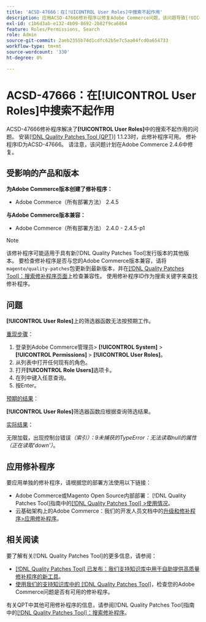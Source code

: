 ```yaml
---
title: 'ACSD-47666：在[!UICONTROL User Roles]中搜索不起作用'
description: 应用ACSD-47666修补程序以修复Adobe Commerce问题，该问题导致[!UICONTROL User Roles]上的筛选函数无法按预期工作。
exl-id: c1b6d3ab-e132-4b09-8692-2b82f9ca6864
feature: Roles/Permissions, Search
role: Admin
source-git-commit: 2aeb2355b74d1cdfc62b5e7c5aa04fcd0a654733
workflow-type: tm+mt
source-wordcount: '330'
ht-degree: 0%

---
```


# ACSD-47666：在&#x200B;**[!UICONTROL User Roles]**&#x200B;中搜索不起作用

ACSD-47666修补程序解决了&#x200B;**[!UICONTROL User Roles]**&#x200B;中的搜索不起作用的问题。 安装[[!DNL Quality Patches Tool (QPT)]](/help/announcements/adobe-commerce-announcements/magento-quality-patches-released-new-tool-to-self-serve-quality-patches.md) 1.1.23时，此修补程序可用。 修补程序ID为ACSD-47666。 请注意，该问题计划在Adobe Commerce 2.4.6中修复。

## 受影响的产品和版本

**为Adobe Commerce版本创建了修补程序：**

* Adobe Commerce（所有部署方法） 2.4.5

**与Adobe Commerce版本兼容：**

* Adobe Commerce（所有部署方法） 2.4.0 - 2.4.5-p1

>[!NOTE]
>
>该修补程序可能适用于具有新[!DNL Quality Patches Tool]发行版本的其他版本。 要检查修补程序是否与您的Adobe Commerce版本兼容，请将`magento/quality-patches`包更新到最新版本，并在[[!DNL Quality Patches Tool]：搜索修补程序页面](https://experienceleague.adobe.com/tools/commerce-quality-patches/index.html?lang=zh-Hans)上检查兼容性。 使用修补程序ID作为搜索关键字来查找修补程序。

## 问题

**[!UICONTROL User Roles]**&#x200B;上的筛选器函数无法按预期工作。

<u>重现步骤</u>：

1. 登录到Adobe Commerce管理员> **[!UICONTROL System]** > **[!UICONTROL Permissions]** > **[!UICONTROL User Roles]**。
1. 从列表中打开任何现有的角色。
1. 打开&#x200B;**[!UICONTROL Role Users]**&#x200B;选项卡。
1. 在列中键入任意查询。
1. 按Enter。

<u>预期的结果</u>：

**[!UICONTROL User Roles]**&#x200B;筛选器函数应根据查询筛选结果。

<u>实际结果</u>：

无限加载，出现控制台错误&#x200B;_（索引）：9未捕获的TypeError：无法读取null的属性（正在读取&#39;down&#39;）_。

## 应用修补程序

要应用单独的修补程序，请根据您的部署方法使用以下链接：

* Adobe Commerce或Magento Open Source内部部署： [!DNL Quality Patches Tool]指南中的[[!DNL Quality Patches Tool] >使用情况](https://experienceleague.adobe.com/docs/commerce-operations/tools/quality-patches-tool/usage.html?lang=zh-Hans)。
* 云基础架构上的Adobe Commerce：我们的开发人员文档中的[升级和修补程序>应用修补程序](https://experienceleague.adobe.com/zh-hans/docs/commerce-cloud-service/user-guide/develop/upgrade/apply-patches)。 

## 相关阅读

要了解有关[!DNL Quality Patches Tool]的更多信息，请参阅：

* [[!DNL Quality Patches Tool] 已发布：我们支持知识库中用于自助提供高质量修补程序的新工具](/help/announcements/adobe-commerce-announcements/magento-quality-patches-released-new-tool-to-self-serve-quality-patches.md)。
* [使用我们的支持知识库中的 [!DNL Quality Patches Tool]](/help/support-tools/patches-available-in-qpt-tool/check-patch-for-magento-issue-with-magento-quality-patches.md)，检查您的Adobe Commerce问题是否有可用的修补程序。

有关QPT中其他可用修补程序的信息，请参阅[!DNL Quality Patches Tool]指南中的[[!DNL Quality Patches Tool]：搜索修补程序](https://experienceleague.adobe.com/tools/commerce-quality-patches/index.html?lang=zh-Hans)。
